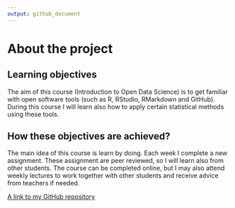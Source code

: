 ```yaml
---
output: github_document
---
```


# About the project

## Learning objectives

The aim of this course (Introduction to Open Data Science) is to get familiar with open software tools (such as R, RStudio, RMarkdown and GitHub). During this course I will learn also how to apply certain statistical methods using these tools.

## How these objectives are achieved?

The main idea of this course is learn by doing. Each week I complete a new assignment. These assignment are peer reviewed, so I will learn also from other students. The course can be completed online, but I may also attend weekly lectures to work together with other students and receive advice from teachers if needed.

[A link to my GitHub repository](https://github.com/ejalo/IODS-project)